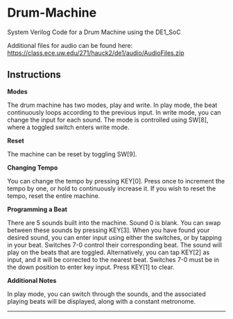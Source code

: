 # Drum-Machine
System Verilog Code for a Drum Machine using the DE1_SoC

Additional files for audio can be found here: https://class.ece.uw.edu/271/hauck2/de1/audio/AudioFiles.zip

## Instructions

**Modes**

The drum machine has two modes, play and write.  In play mode, the beat continuously loops according to the previous input. In write mode, you can change the input for each sound. The mode is controlled using SW[8], where a toggled switch enters write mode. 


**Reset**

The machine can be reset by toggling SW[9]. 


**Changing Tempo**

You can change the tempo by pressing KEY[0]. Press once to increment the tempo by one, or hold to continuously increase it. If you wish to reset the tempo, reset the entire machine. 


**Programming a Beat**

There are 5 sounds built into the machine. Sound 0 is blank. You can swap between these sounds by pressing KEY[3]. When you have found your desired sound, you can enter input using either the switches, or by tapping in your beat. Switches 7-0 control their corresponding beat. The sound will play on the beats that are toggled. Alternatively, you can tap KEY[2] as input, and it will be corrected to the nearest beat. Switches 7-0 must be in the down position to enter key input. Press KEY[1] to clear. 


**Additional Notes**

In play mode, you can switch through the sounds, and the associated playing beats will be displayed, along with a constant metronome. 
****

